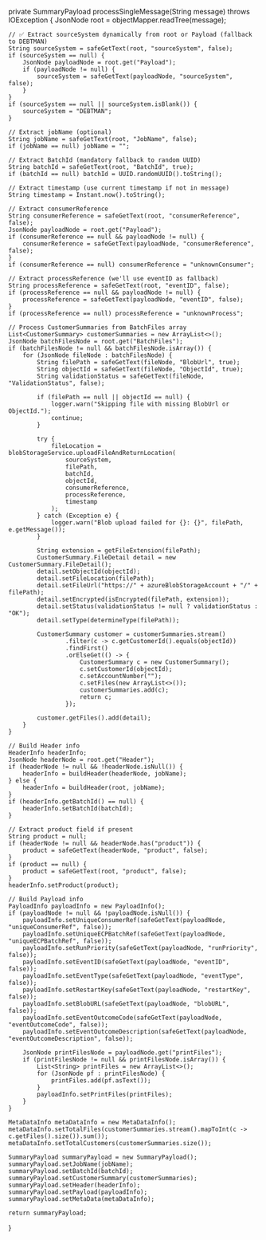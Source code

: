 private SummaryPayload processSingleMessage(String message) throws IOException {
    JsonNode root = objectMapper.readTree(message);

    // ✅ Extract sourceSystem dynamically from root or Payload (fallback to DEBTMAN)
    String sourceSystem = safeGetText(root, "sourceSystem", false);
    if (sourceSystem == null) {
        JsonNode payloadNode = root.get("Payload");
        if (payloadNode != null) {
            sourceSystem = safeGetText(payloadNode, "sourceSystem", false);
        }
    }
    if (sourceSystem == null || sourceSystem.isBlank()) {
        sourceSystem = "DEBTMAN";
    }

    // Extract jobName (optional)
    String jobName = safeGetText(root, "JobName", false);
    if (jobName == null) jobName = "";

    // Extract BatchId (mandatory fallback to random UUID)
    String batchId = safeGetText(root, "BatchId", true);
    if (batchId == null) batchId = UUID.randomUUID().toString();

    // Extract timestamp (use current timestamp if not in message)
    String timestamp = Instant.now().toString();

    // Extract consumerReference
    String consumerReference = safeGetText(root, "consumerReference", false);
    JsonNode payloadNode = root.get("Payload");
    if (consumerReference == null && payloadNode != null) {
        consumerReference = safeGetText(payloadNode, "consumerReference", false);
    }
    if (consumerReference == null) consumerReference = "unknownConsumer";

    // Extract processReference (we'll use eventID as fallback)
    String processReference = safeGetText(root, "eventID", false);
    if (processReference == null && payloadNode != null) {
        processReference = safeGetText(payloadNode, "eventID", false);
    }
    if (processReference == null) processReference = "unknownProcess";

    // Process CustomerSummaries from BatchFiles array
    List<CustomerSummary> customerSummaries = new ArrayList<>();
    JsonNode batchFilesNode = root.get("BatchFiles");
    if (batchFilesNode != null && batchFilesNode.isArray()) {
        for (JsonNode fileNode : batchFilesNode) {
            String filePath = safeGetText(fileNode, "BlobUrl", true);
            String objectId = safeGetText(fileNode, "ObjectId", true);
            String validationStatus = safeGetText(fileNode, "ValidationStatus", false);

            if (filePath == null || objectId == null) {
                logger.warn("Skipping file with missing BlobUrl or ObjectId.");
                continue;
            }

            try {
                fileLocation = blobStorageService.uploadFileAndReturnLocation(
                    sourceSystem,
                    filePath,
                    batchId,
                    objectId,
                    consumerReference,
                    processReference,
                    timestamp
                );
            } catch (Exception e) {
                logger.warn("Blob upload failed for {}: {}", filePath, e.getMessage());
            }

            String extension = getFileExtension(filePath);
            CustomerSummary.FileDetail detail = new CustomerSummary.FileDetail();
            detail.setObjectId(objectId);
            detail.setFileLocation(filePath);
            detail.setFileUrl("https://" + azureBlobStorageAccount + "/" + filePath);
            detail.setEncrypted(isEncrypted(filePath, extension));
            detail.setStatus(validationStatus != null ? validationStatus : "OK");
            detail.setType(determineType(filePath));

            CustomerSummary customer = customerSummaries.stream()
                    .filter(c -> c.getCustomerId().equals(objectId))
                    .findFirst()
                    .orElseGet(() -> {
                        CustomerSummary c = new CustomerSummary();
                        c.setCustomerId(objectId);
                        c.setAccountNumber("");
                        c.setFiles(new ArrayList<>());
                        customerSummaries.add(c);
                        return c;
                    });

            customer.getFiles().add(detail);
        }
    }

    // Build Header info
    HeaderInfo headerInfo;
    JsonNode headerNode = root.get("Header");
    if (headerNode != null && !headerNode.isNull()) {
        headerInfo = buildHeader(headerNode, jobName);
    } else {
        headerInfo = buildHeader(root, jobName);
    }
    if (headerInfo.getBatchId() == null) {
        headerInfo.setBatchId(batchId);
    }

    // Extract product field if present
    String product = null;
    if (headerNode != null && headerNode.has("product")) {
        product = safeGetText(headerNode, "product", false);
    }
    if (product == null) {
        product = safeGetText(root, "product", false);
    }
    headerInfo.setProduct(product);

    // Build Payload info
    PayloadInfo payloadInfo = new PayloadInfo();
    if (payloadNode != null && !payloadNode.isNull()) {
        payloadInfo.setUniqueConsumerRef(safeGetText(payloadNode, "uniqueConsumerRef", false));
        payloadInfo.setUniqueECPBatchRef(safeGetText(payloadNode, "uniqueECPBatchRef", false));
        payloadInfo.setRunPriority(safeGetText(payloadNode, "runPriority", false));
        payloadInfo.setEventID(safeGetText(payloadNode, "eventID", false));
        payloadInfo.setEventType(safeGetText(payloadNode, "eventType", false));
        payloadInfo.setRestartKey(safeGetText(payloadNode, "restartKey", false));
        payloadInfo.setBlobURL(safeGetText(payloadNode, "blobURL", false));
        payloadInfo.setEventOutcomeCode(safeGetText(payloadNode, "eventOutcomeCode", false));
        payloadInfo.setEventOutcomeDescription(safeGetText(payloadNode, "eventOutcomeDescription", false));

        JsonNode printFilesNode = payloadNode.get("printFiles");
        if (printFilesNode != null && printFilesNode.isArray()) {
            List<String> printFiles = new ArrayList<>();
            for (JsonNode pf : printFilesNode) {
                printFiles.add(pf.asText());
            }
            payloadInfo.setPrintFiles(printFiles);
        }
    }

    MetaDataInfo metaDataInfo = new MetaDataInfo();
    metaDataInfo.setTotalFiles(customerSummaries.stream().mapToInt(c -> c.getFiles().size()).sum());
    metaDataInfo.setTotalCustomers(customerSummaries.size());

    SummaryPayload summaryPayload = new SummaryPayload();
    summaryPayload.setJobName(jobName);
    summaryPayload.setBatchId(batchId);
    summaryPayload.setCustomerSummary(customerSummaries);
    summaryPayload.setHeader(headerInfo);
    summaryPayload.setPayload(payloadInfo);
    summaryPayload.setMetaData(metaDataInfo);

    return summaryPayload;
}
